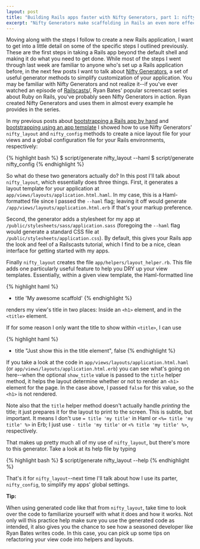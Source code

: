 ```yaml
---
layout: post
title: "Building Rails apps faster with Nifty Generators, part 1: nifty_layout"
excerpt: "Nifty Generators make scaffolding in Rails an even more effective way to get your Rails app off the ground quickly. Here's how I use this handy gem to create a basic layout and stylesheet for my app."
---
```


Moving along with the steps I follow to create a new Rails application, I want to get into a little detail on some of the specific steps I outlined previously. These are the first steps in taking a Rails app beyond the default shell and making it do what you need to get done. While most of the steps I went through last week are familiar to anyone who's set up a Rails application before, in the next few posts I want to talk about [Nifty Generators](http://github.com/ryanb/nifty-generators), a set of useful generator methods to simplify customization of your application. You may be familiar with Nifty Generators and not realize it--if you've ever watched an episode of [Railscasts](http://railscasts.com)/, Ryan Bates' popular screencast series about Ruby on Rails, you've probably seen Nifty Generators in action. Ryan created Nifty Generators and uses them in almost every example he provides in the series.

In my previous posts about [bootstrapping a Rails app by hand](/2010/05/19/bootstrapping-a-rails-app.html) and [bootstrapping using an app template](/2010/05/22/bootstrapping-rails-template.html) I showed how to use Nifty Generators' `nifty_layout` and `nifty_config` methods to create a nice layout file for your views and a global configuration file for your Rails environments, respectively:

{% highlight bash %}
  $ script/generate nifty_layout --haml
  $ script/generate nifty_config
{% endhighlight %}

So what do these two generators actually do? In this post I'll talk about `nifty_layout`, which essentially does three things. First, it generates a layout template for your application at `app/views/layouts/application.html.haml`. In my case, this is a Haml-formatted file since I passed the `--haml` flag; leaving it off would generate `/app/views/layouts/application.html.erb` if that's your markup preference.

Second, the generator adds a stylesheet for my app at `/public/stylesheets/sass/application.sass` (foregoing the `--haml` flag would generate a standard CSS file at `/public/stylesheets/application.css`). By default, this gives your Rails app the look and feel of a Railscasts tutorial, which I find to be a nice, clean interface for getting started with my apps.

Finally `nifty_layout` creates the file `app/helpers/layout_helper.rb`. This file adds one particularly useful feature to help you DRY up your view templates. Essentially, within a given view template, the Haml-formatted line

{% highlight haml %}
  - title 'My awesome scaffold'
{% endhighlight %}

renders my view's title in two places: Inside an `<h1>` element, and in the `<title>` element.

If for some reason I only want the title to show within `<title>`, I can use
  
{% highlight haml %}
  - title "Just show this in the title element", false
{% endhighlight %}

If you take a look at the code in `app/views/layouts/application.html.haml` (or `app/views/layouts/application.html.erb`) you can see what's going on here--when the optional `show_title` value is passed to the `title` helper method, it helps the layout determine whether or not to render an `<h1>` element for the page. In the case above, I passed `false` for this value, so the `<h1>` is not rendered.

Note also that the `title` helper method doesn't actually handle _printing_ the title; it just prepares it for the layout to print to the screen. This is subtle, but important. It means I don't use `= title 'my title'` in Haml or `<%= title 'my title' %>` in Erb; I just use `- title 'my title'` or `<% title 'my title' %>`, respectively.

That makes up pretty much all of my use of `nifty_layout`, but there's more to this generator. Take a look at its help file by typing

{% highlight bash %}
  $ script/generate nifty_layout --help
{% endhighlight %}

That's it for `nifty_layout`--next time I'll talk about how I use its parter, `nifty_config`, to simplify my apps' global settings.

<div class="alert alert-info">
  <p>
  <strong>Tip:</strong>
  
  When using generated code like that from `nifty_layout`, take time to look over the code to familiarize yourself with what it does and how it works. Not only will this practice help make sure you use the generated code as intended, it also gives you the chance to see how a seasoned developer like Ryan Bates writes code. In this case, you can pick up some tips on refactoring your view code into helpers and layouts.
  </p>
</div>